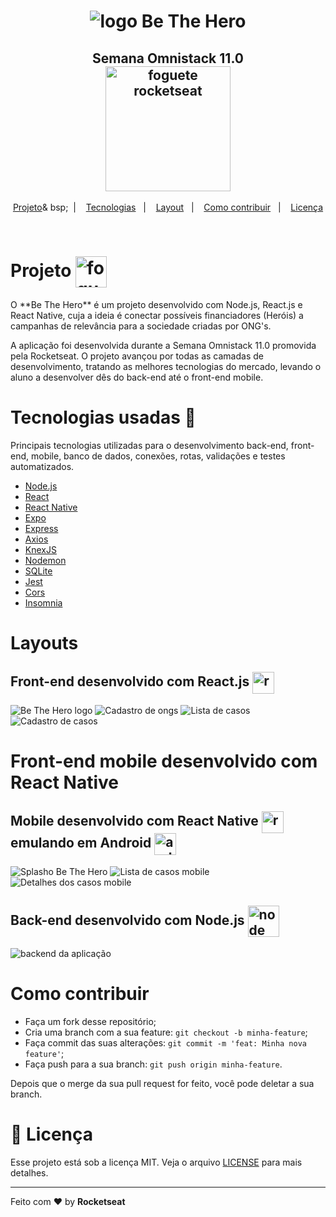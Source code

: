 <h1 align="center">
  <img alt="logo Be The Hero" src="./github/logo@3x.png">
</h1>

<h2 align="center">
 Semana Omnistack 11.0<br>
  <img alt="foguete rocketseat" src="./github/rocketseat.svg" width="200px" href="http://rocketseat.com.br"> 
</h2>

<p align="center">
  <a href="# Projeto">Projeto</a>& bsp;&nbsp;&nbsp;|&nbsp;&nbsp;&nbsp;
  <a href="#-tecnologias">Tecnologias</a>&nbsp;&nbsp;&nbsp;|&nbsp;&nbsp;&nbsp;
  <a href="#-layouts">Layout</a>&nbsp;&nbsp;&nbsp;|&nbsp;&nbsp;&nbsp;
  <a href="#-como-contribuir">Como contribuir</a>&nbsp;&nbsp;&nbsp;|&nbsp;&nbsp;&nbsp;
  <a href="#memo-licença">Licença</a>
</p>

<br>

 # Projeto  <img alt="foguete rocketseat" src="./github/mobileicon.svg" width="50px" align="center"> 
 
<p>O **Be The Hero** é um projeto desenvolvido com Node.js, React.js e React Native, cuja a ideia é conectar possíveis financiadores (Heróis) a campanhas de relevância para a sociedade criadas por ONG's.</p>
<p>A aplicação foi desenvolvida durante a Semana Omnistack 11.0 promovida pela Rocketseat. O projeto avançou por todas as camadas de desenvolvimento, tratando as melhores tecnologias do mercado, levando o aluno a desenvolver dês do back-end até o front-end mobile.</p>


 # Tecnologias usadas :rocket:
Principais tecnologias utilizadas para o desenvolvimento back-end, front-end, mobile, banco de dados, conexões, rotas, validações e testes automatizados.
- [Node.js](https://nodejs.org/en/)
- [React](https://reactjs.org)
- [React Native](https://facebook.github.io/react-native/)
- [Expo](https://expo.io/)
- [Express](https://expressjs.com/pt-br/)
- [Axios](https://www.npmjs.com/package/axios)
- [KnexJS](http://knexjs.org/)
- [Nodemon](https://nodemon.io/)
- [SQLite](https://www.sqlite.org/index.html)
- [Jest](https://jestjs.io/)
- [Cors](https://developer.mozilla.org/pt-BR/docs/Web/HTTP/Controle_Acesso_CORS)
- [Insomnia](https://insomnia.rest/)
 
# Layouts
<h2>
  Front-end desenvolvido com React.js 
  <img alt="react icon" src="./github/react.svg" width="35px" align="center">
</h2>

![Be The Hero logo](github/index.png)
![Cadastro de ongs](github/form.png)
![Lista de casos](github/casos.png)
![Cadastro de casos](github/cadastro.png)

# Front-end mobile desenvolvido com React Native
<h2>
  Mobile desenvolvido com React Native  
  <img alt="react native icon" src="./github/reactnative.png" width="35px" align="center">
  emulando em Android
  <img alt="android icon" src="./github/android.svg" width="35px" align="center">

</h2>

![Splasho Be The Hero ](github/splash.png)
![Lista de casos mobile](github/listamobile.png)
![Detalhes dos casos mobile](github/detalhescaso.png)

<h2> 
  Back-end desenvolvido com Node.js
  <img alt="node icon" src="./github/iconnode.png" width="50px" align="center">
 </h2> 
 
![backend da aplicação](github/backend.png)

# Como contribuir 

- Faça um fork desse repositório;
- Cria uma branch com a sua feature: `git checkout -b minha-feature`;
- Faça commit das suas alterações: `git commit -m 'feat: Minha nova feature'`;
- Faça push para a sua branch: `git push origin minha-feature`.

Depois que o merge da sua pull request for feito, você pode deletar a sua branch.

# :memo: Licença 

Esse projeto está sob a licença MIT. Veja o arquivo [LICENSE](LICENSE.md) para mais detalhes.

---

Feito com ❤️ by **Rocketseat**
